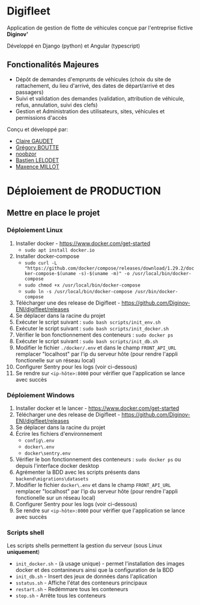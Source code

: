 # Digifleet
Application de gestion de flotte de véhicules conçue par l'entreprise fictive **Diginov'**

Développé en Django (python) et Angular (typescript)

## Fonctionalités Majeures
* Dépôt de demandes d'emprunts de véhicules (choix du site de rattachement, du lieu d'arrivé, des dates de départ/arrivé et des passagers)
* Suivi et validation des demandes (validation, attribution de véhicule, refus, annulation, suivi des clefs)
* Gestion et Administration des utilisateurs, sites, véhicules et permissions d'accès

Conçu et développé par:
* [Claire GAUDET](https://github.com/Floue)
* [Grégory BOUTTE](https://github.com/gboutte)
* [noobzor](https://github.com/noobzor)
* [Bastien LELODET](https://github.com/bastienLelodet)
* [Maxence MILLOT](https://github.com/MaxenceMillot)

# Déploiement de PRODUCTION
## Mettre en place le projet

### Déploiement Linux
1. Installer docker - https://www.docker.com/get-started
    - `sudo apt install docker.io`
2. Installer docker-compose
    - `sudo curl -L "https://github.com/docker/compose/releases/download/1.29.2/docker-compose-$(uname -s)-$(uname -m)" -o /usr/local/bin/docker-compose`
    - `sudo chmod +x /usr/local/bin/docker-compose`
    - `sudo ln -s /usr/local/bin/docker-compose /usr/bin/docker-compose`
3. Télécharger une des release de Digifleet - https://github.com/Diginov-ENI/digifleet/releases
4. Se déplacer dans la racine du projet
5. Exécuter le script suivant : `sudo bash scripts/init_env.sh`
6. Exécuter le script suivant : `sudo bash scripts/init_docker.sh`
7. Vérifier le bon fonctionnement des conteneurs : `sudo docker ps`
8. Exécuter le script suivant : `sudo bash scripts/init_db.sh`
9. Modifier le fichier `./docker/.env` et dans le champ `FRONT_API_URL` remplacer "localhost" par l'ip du serveur hôte (pour rendre l'appli fonctionelle sur un réseau local)
10. Configurer Sentry pour les logs (voir ci-dessous)
11. Se rendre sur `<ip-hôte>:8000` pour vérifier que l'application se lance avec succès


### Déploiement Windows
1. Installer docker et le lancer - https://www.docker.com/get-started
2. Télécharger une des release de Digifleet - https://github.com/Diginov-ENI/digifleet/releases
3. Se déplacer dans la racine du projet
4. Écrire les fichiers d'environnement
    - `config\.env`
    - `docker\.env`
    - `docker\sentry.env`
5. Vérifier le bon fonctionnement des conteneurs : `sudo docker ps` ou depuis l'interface docker desktop
6. Agrémenter la BDD avec les scripts présents dans `backend\migrations\datasets`
5. Modifier le fichier `docker\.env` et dans le champ `FRONT_API_URL` remplacer "localhost" par l'ip du serveur hôte (pour rendre l'appli fonctionelle sur un réseau local)
8. Configurer Sentry pour les logs (voir ci-dessous)
9. Se rendre sur `<ip-hôte>:8000` pour vérifier que l'application se lance avec succès

### Scripts shell
Les scripts shells permettent la gestion du serveur (sous Linux **uniquement**)
- `init_docker.sh` - (à usage unique) - permet l'installation des images docker et des contanineurs ainsi que la configuration de la BDD
- `init_db.sh` - Insert des jeux de données dans l'aplication
- `sstatus.sh` - Affiche l'état des conteneurs principaux
- `restart.sh` - Redémmare tous les conteneurs
- `stop.sh` - Arrête tous les conteneurs
